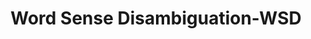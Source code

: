 ---
word: "true"

title: "Word Sense Disambiguation-WSD"

categories: ['']

tags: ['Word', 'Sense', 'Disambiguation', 'WSD']

arwords: 'فك الالتباس الدِّلالي للكلمة'

arexps: []

enwords: ['Word Sense Disambiguation-WSD']

enexps: []

arlexicons: 'ف'

enlexicons: 'W'

authors: ['Ruqayya Roshdy']

translators: ['']

citations: 'مقدمة في حوسبة اللغة العربية'

sources: 'مركز الملك عبدالله بن عبدالعزيز الدولي لخدمة اللغة العربية'

slug: ""
---
